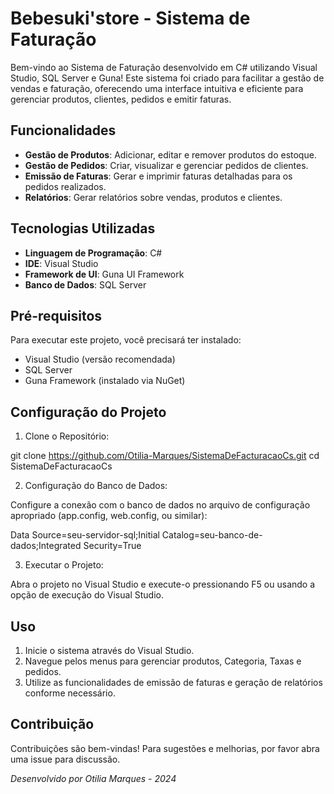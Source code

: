 # Bebesuki'store - Sistema de Faturação

Bem-vindo ao Sistema de Faturação desenvolvido em C# utilizando Visual Studio, SQL Server e Guna! Este sistema foi criado para facilitar a gestão de vendas e faturação, oferecendo uma interface intuitiva e eficiente para gerenciar produtos, clientes, pedidos e emitir faturas.

## Funcionalidades

- **Gestão de Produtos**: Adicionar, editar e remover produtos do estoque.
- **Gestão de Pedidos**: Criar, visualizar e gerenciar pedidos de clientes.
- **Emissão de Faturas**: Gerar e imprimir faturas detalhadas para os pedidos realizados.
- **Relatórios**: Gerar relatórios sobre vendas, produtos e clientes.

## Tecnologias Utilizadas

- **Linguagem de Programação**: C#
- **IDE**: Visual Studio
- **Framework de UI**: Guna UI Framework
- **Banco de Dados**: SQL Server

## Pré-requisitos

Para executar este projeto, você precisará ter instalado:

- Visual Studio (versão recomendada)
- SQL Server
- Guna Framework (instalado via NuGet)

## Configuração do Projeto

1. Clone o Repositório:

git clone https://github.com/Otilia-Marques/SistemaDeFacturacaoCs.git 
cd SistemaDeFacturacaoCs

2. Configuração do Banco de Dados:

Configure a conexão com o banco de dados no arquivo de configuração apropriado (app.config, web.config, ou similar):

Data Source=seu-servidor-sql;Initial Catalog=seu-banco-de-dados;Integrated Security=True

3. Executar o Projeto:

Abra o projeto no Visual Studio e execute-o pressionando F5 ou usando a opção de execução do Visual Studio.

## Uso
1. Inicie o sistema através do Visual Studio.
2. Navegue pelos menus para gerenciar produtos, Categoria, Taxas e pedidos.
3. Utilize as funcionalidades de emissão de faturas e geração de relatórios conforme necessário.

## Contribuição
Contribuições são bem-vindas! Para sugestões e melhorias, por favor abra uma issue para discussão.

*Desenvolvido por Otilia Marques* - *2024*
